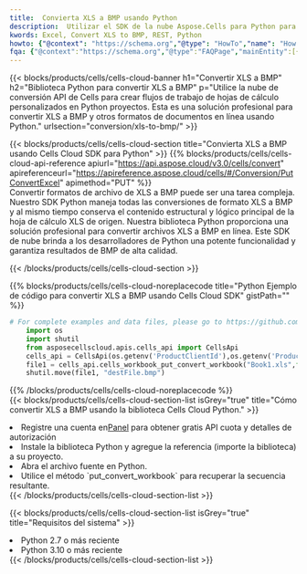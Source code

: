 ```yaml
---
title:  Convierta XLS a BMP usando Python
description:  Utilizar el SDK de la nube Aspose.Cells para Python para convertir un archivo de formato XLS a un archivo de formato BMP.
kwords: Excel, Convert XLS to BMP, REST, Python
howto: {"@context": "https://schema.org","@type": "HowTo","name": "How to convert XLS to BMP using the Cells Cloud Python library.","description": "How to convert XLS to BMP using the Cells Cloud Python library.","image": {"@type": "ImageObject"},"url": "/python/conversion/xls-to-bmp/","step": [{ "@type": "HowToStep","name": "How to convert XLS to BMP using the Cells Cloud Python library. step 1", "image": {"@type": "ImageObject",},"url": "/python/conversion/xls-to-bmp/","text": "Register an account at <a href='https://dashboard.aspose.cloud/'>Dashboard</a> to get free API quota & authorization details",},{ "@type": "HowToStep","name": "How to convert XLS to BMP using the Cells Cloud Python library. step 1", "image": {"@type": "ImageObject",},"url": "/python/conversion/xls-to-bmp/","text": "Install Python library and add the reference (import the library) to your project.",},{ "@type": "HowToStep","name": "How to convert XLS to BMP using the Cells Cloud Python library. step 1", "image": {"@type": "ImageObject",},"url": "/python/conversion/xls-to-bmp/","text": "Open the source file in Python.",},{ "@type": "HowToStep","name": "How to convert XLS to BMP using the Cells Cloud Python library. step 1", "image": {"@type": "ImageObject",},"url": "/python/conversion/xls-to-bmp/","text": "Use the `put_convert_workbook` method to retrieve the resulting stream.",}, ],"supply": {"@type": "HowToSupply","name": "document"},"tool": [{"@type": "HowToTool","name": "PyCharm, Visual Studio Code, Sublime, Eclipse"},{"@type": "HowToTool","name": "Aspose Cells"}],"totalTime": "PT6M"}
fqa: {"@context":"https://schema.org","@type":"FAQPage","mainEntity":[{"@type":"Question","name":"Why convert file formats in C# using REST API?","acceptedAnswer":{"@type":"Answer","text":"Documents are encoded in many ways, and some files may be incompatible with the software you use. To open and read such files, just convert them to appropriate file formats.<br/><ol><li>Install .NET SDK and add the reference (import the library) to your project.</li><li>Open the source file in C# using REST API.</li><li>Call the PutConvertWorkbookRequest() method, passing an output filename with required extension.</li><li>Get the result of conversion as a separate file.</li></ol>"}},{"@type":"Question","name":"What file formats can I convert with your C# library?","acceptedAnswer":{"@type":"Answer","text":"We support a variety of file formats for conversion using .NET library, including XLSX, Excel, xls , PDF, CSV, HTML, Markdown, XML, PNG, JPG, TIFF, Json, TXT and many more."}},{"@type":"Question","name":"What is the maximum allowed file size for conversion using this .NET library?","acceptedAnswer":{"@type":"Answer","text":"There are no file size limits for format conversions using .NET library."}}]}
---
```

{{< blocks/products/cells/cells-cloud-banner h1="Convertir XLS a BMP" h2="Biblioteca Python para convertir XLS a BMP" p="Utilice la nube de conversión API de Cells para crear flujos de trabajo de hojas de cálculo personalizados en Python proyectos. Esta es una solución profesional para convertir XLS a BMP y otros formatos de documentos en línea usando Python." urlsection="conversion/xls-to-bmp/" >}}

{{< blocks/products/cells/cells-cloud-section title="Convierta XLS a BMP usando Cells Cloud SDK para Python" >}}
{{% blocks/products/cells/cells-cloud-api-reference apiurl="https://api.aspose.cloud/v3.0/cells/convert" apireferenceurl="https://apireference.aspose.cloud/cells/#/Conversion/PutConvertExcel" apimethod="PUT" %}}
<br/>
Convertir formatos de archivo de XLS a BMP puede ser una tarea compleja. Nuestro SDK Python maneja todas las conversiones de formato XLS a BMP y al mismo tiempo conserva el contenido estructural y lógico principal de la hoja de cálculo XLS de origen. Nuestra biblioteca Python proporciona una solución profesional para convertir archivos XLS a BMP en línea. Este SDK de nube brinda a los desarrolladores de Python una potente funcionalidad y garantiza resultados de BMP de alta calidad.

{{< /blocks/products/cells/cells-cloud-section >}}

{{% blocks/products/cells/cells-cloud-noreplacecode title="Python Ejemplo de código para convertir XLS a BMP usando Cells Cloud SDK" gistPath="" %}}
 
```python
# For complete examples and data files, please go to https://github.com/aspose-cells-cloud/aspose-cells-cloud-python/
    import os
    import shutil
    from asposecellscloud.apis.cells_api import CellsApi
    cells_api = CellsApi(os.getenv('ProductClientId'),os.getenv('ProductClientSecret'))
    file1 = cells_api.cells_workbook_put_convert_workbook("Book1.xls",format="bmp")
    shutil.move(file1, "destFile.bmp")     
```
 
{{% /blocks/products/cells/cells-cloud-noreplacecode %}}
<br/>
{{< blocks/products/cells/cells-cloud-section-list isGrey="true" title="Cómo convertir XLS a BMP usando la biblioteca Cells Cloud Python." >}}
<li> Registre una cuenta en<a href="https://dashboard.aspose.cloud/">Panel</a> para obtener gratis API cuota y detalles de autorización</li>
<li>Instale la biblioteca Python y agregue la referencia (importe la biblioteca) a su proyecto.</li>
<li>Abra el archivo fuente en Python.</li>
<li>Utilice el método `put_convert_workbook` para recuperar la secuencia resultante.</li>
{{< /blocks/products/cells/cells-cloud-section-list >}}

{{< blocks/products/cells/cells-cloud-section-list isGrey="true" title="Requisitos del sistema" >}}
<li>Python 2.7 o más reciente</li>
<li>Python 3.10 o más reciente</li>
{{< /blocks/products/cells/cells-cloud-section-list >}}
